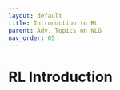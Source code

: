 ```yaml
---
layout: default
title: Introduction to RL
parent: Adv. Topics on NLG
nav_order: 05
---
```


# RL Introduction

